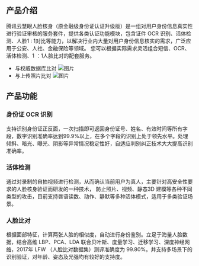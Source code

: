 ## 产品介绍
腾讯云慧眼人脸核身（原金融级身份证认证升级版）是一组对用户身份信息真实性进行验证审核的服务套件，提供各类认证功能模块，包含证件 OCR 识别、活体检测、人脸1 : 1对比等能力，以解决行业内大量对用户身份信息核实的需求，广泛应用于公安、人社、金融保险等领域。
您可以根据实际需求灵活组合短信、OCR、活体检测、1 ：1人脸比对的配套服务。
- 与权威数据库比对
![图片](https://main.qcloudimg.com/raw/748ef875fb516238ca52d883ebd460f6.svg)
- 与上传照片比对
![图片](https://main.qcloudimg.com/raw/0c3c2c995ab11c1070c4087d8449aa17.svg)

## 产品功能
### 身份证 OCR 识别
支持识别身份证正反面，一次扫描即可返回身份证号、姓名、有效时间等所有字段，数字识别准确率达到99.9%以上，在多个字段的识别上处于领先水平。处理倾斜、暗光、曝光、阴影等异常情况稳定性好，自适应判别纠正技术大大提高识别准确率。

### 活体检测
通过对录制的自拍视频进行检测，从而确认当前用户为真人，主要针对高安全性要求的人脸核身验证而研发的一种技术， 防止照片、视频、静态3D 建模等各种不同类型的攻击，目前支持唇语读数、动作、静默等多种活体模式，适用于多类验证场景。

### 人脸比对
根据面部特征，计算两张人脸的相似度，自动进行身份鉴别。立足于海量人脸数据，结合高维 LBP、PCA、LDA 联合贝叶斯、度量学习、迁移学习、深度神经网络，2017年 LFW （人脸比对数据集）测评准确度为 99.80%。并支持多场景下的识别验证，对年龄、姿态及光强均有较好的支持度。
